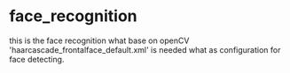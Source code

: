 # face_recognition

this is the face recognition what base on openCV
'haarcascade_frontalface_default.xml' is needed what as configuration for face detecting.
